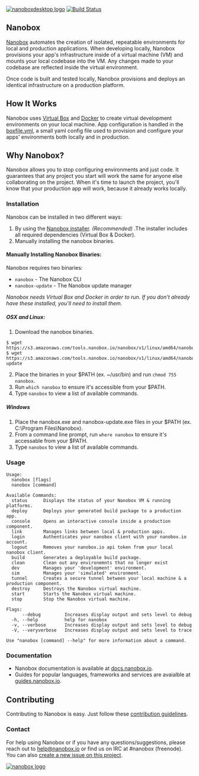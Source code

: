 [![nanoboxdesktop logo](http://nano-assets.gopagoda.io/readme-headers/nanoboxdesktop.png)](http://nanobox.io/open-source#nanoboxdesktop)
[![Build Status](https://travis-ci.org/nanobox-io/nanobox.svg)](https://travis-ci.org/nanobox-io/nanobox)

## Nanobox

[Nanobox](https://nanobox.io/) automates the creation of isolated, repeatable environments for local and production applications. When developing locally, Nanobox provisions your app's infrastructure inside of a virtual machine (VM) and mounts your local codebase into the VM. Any changes made to your codebase are reflected inside the virtual environment.

Once code is built and tested locally, Nanobox provisions and deploys an identical infrastructure on a production platform.

## How It Works

Nanobox uses [Virtual Box](http://virtualbox.org) and [Docker](https://www.docker.com/) to create virtual development environments on your local machine. App configuration is handled in the [boxfile.yml](https://docs.nanobox.io/boxfile/), a small yaml config file used to provision and configure your apps' environments both locally and in production.

## Why Nanobox?

Nanobox allows you to stop configuring environments and just code. It guarantees that any project you start will work the same for anyone else collaborating on the project. When it's time to launch the project, you'll know that your production app will work, because it already works locally.

### Installation

Nanobox can be installed in two different ways:

1. By using the [Nanobox installer](https://nanobox.io/download). *(Recommended)* .The installer includes all required dependencies (Virtual Box & Docker).
2. Manually installing the nanobox binaries.


#### Manually Installing Nanobox Binaries:
Nanobox requires two binaries:

- `nanobox` - The Nanobox CLI
- `nanobox-update` - The Nanobox update manager

*Nanobox needs Virtual Box and Docker in order to run. If you don't already have these installed, you'll need to install them.*

##### OSX and Linux:

1. Download the nanobox binaries.
  ```
  $ wget https://s3.amazonaws.com/tools.nanobox.io/nanobox/v1/linux/amd64/nanobox
$ wget https://s3.amazonaws.com/tools.nanobox.io/nanobox/v1/linux/amd64/nanobox-update
  ```

2. Place the binaries in your $PATH (ex. ~/usr/bin) and run `chmod 755 nanobox`.
3. Run `which nanobox` to ensure it's accessible from your $PATH.
4. Type `nanobox` to view a list of available commands.


##### Windows

1. Place the nanobox.exe and nanobox-update.exe files in your $PATH (ex. C:\Program Files\Nanobox\).
2. From a command line prompt, run `where nanobox` to ensure it's accessable from your $PATH.
3. Type `nanobox` to view a list of available commands.

### Usage
```
Usage:
  nanobox [flags]
  nanobox [command]

Available Commands:
  status      Displays the status of your Nanobox VM & running platforms.
  deploy      Deploys your generated build package to a production app.
  console     Opens an interactive console inside a production component.
  link        Manages links between local & production apps.
  login       Authenticates your nanobox client with your nanobox.io account.
  logout      Removes your nanobox.io api token from your local nanobox client.
  build       Generates a deployable build package.
  clean       Clean out any environemnts that no longer exist
  dev         Manages your 'development' environment.
  sim         Manages your 'simulated' environment.
  tunnel      Creates a secure tunnel between your local machine & a production component.
  destroy     Destroys the Nanobox virtual machine.
  start       Starts the Nanobox virtual machine.
  stop        Stop the Nanobox virtual machine.

Flags:
      --debug         Increases display output and sets level to debug
  -h, --help          help for nanobox
  -v, --verbose       Increases display output and sets level to debug
  -V, --veryverbose   Increases display output and sets level to trace

Use "nanobox [command] --help" for more information about a command.
```

### Documentation

- Nanobox documentation is available at [docs.nanobox.io](https://docs.nanobox.io/).
- Guides for popular languages, frameworks and services are avaialble at [guides.nanobox.io](http://guides.nanobox.io).


## Contributing
Contributing to Nanobox is easy. Just follow these [contribution guidelines](https://docs.nanobox.io/contributing/).

### Contact

For help using Nanobox or if you have any questions/suggestions, please reach out to help@nanobox.io or find us on IRC at #nanobox (freenode). You can also [create a new issue on this project](https://github.com/nanobox-io/nanobox/issues/new).

[![nanobox logo](http://nano-assets.gopagoda.io/open-src/nanobox-open-src.png)](http://nanobox.io/open-source)
